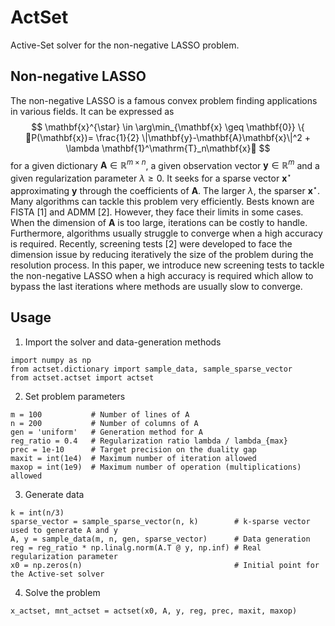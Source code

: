 # ActSet
Active-Set solver for the non-negative LASSO problem.

## Non-negative LASSO

The non-negative LASSO is a famous convex problem finding applications in various fields. It can be expressed as
$$
\mathbf{x}^{\star} \in \arg\min_{\mathbf{x} \geq \mathbf{0}} \{ 􏰂P(\mathbf{x})= \frac{1}{2} \|\mathbf{y}-\mathbf{A}\mathbf{x}\|^2 + \lambda \mathbf{1}^\mathrm{T}_n\mathbf{x}􏰃
$$
for a given dictionary $\mathbf{A} \in \mathbb{R}^{m \times n}$, a given observation vector $\mathbf{y} \in \mathbb{R}^m$ and a given regularization parameter $\lambda \geq 0$. It seeks for a sparse vector $\mathbf{x}^{\star}$ approximating $\mathbf{y}$ through the coefficients of $\mathbf{A}$. The larger $\lambda$, the sparser $\mathbf{x}^{\star}$. Many algorithms can tackle this problem very efficiently. Bests known are FISTA [1] and ADMM [2]. However, they face their limits in some cases. When the dimension of $\mathbf{A}$ is too large, iterations can be costly to handle. Furthermore, algorithms usually struggle to converge when a high accuracy is required. Recently, screening tests [2] were developed to face the dimension issue by reducing iteratively the size of the problem during the resolution process. In this paper, we introduce new screening tests to tackle the non-negative LASSO when a high accuracy is required which allow to bypass the last iterations where methods are usually slow to converge.

## Usage

1. Import the solver and data-generation methods
```
import numpy as np
from actset.dictionary import sample_data, sample_sparse_vector
from actset.actset import actset
```

2. Set problem parameters
```
m = 100           # Number of lines of A
n = 200           # Number of columns of A
gen = 'uniform'   # Generation method for A
reg_ratio = 0.4   # Regularization ratio lambda / lambda_{max}
prec = 1e-10      # Target precision on the duality gap
maxit = int(1e4)  # Maximum number of iteration allowed
maxop = int(1e9)  # Maximum number of operation (multiplications) allowed
```

3. Generate data
```
k = int(n/3)
sparse_vector = sample_sparse_vector(n, k)        # k-sparse vector used to generate A and y
A, y = sample_data(m, n, gen, sparse_vector)      # Data generation
reg = reg_ratio * np.linalg.norm(A.T @ y, np.inf) # Real regularization parameter
x0 = np.zeros(n)                                  # Initial point for the Active-set solver
```

4. Solve the problem
```
x_actset, mnt_actset = actset(x0, A, y, reg, prec, maxit, maxop)
```
